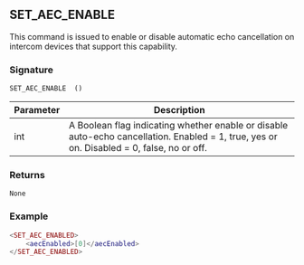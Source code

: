 ## SET\_AEC\_ENABLE

This command is issued to enable or disable automatic echo cancellation on intercom devices that support this capability.


### Signature

`SET_AEC_ENABLE  ()`


| Parameter | Description |
| --- | --- |
| int | A Boolean flag indicating whether enable or disable auto-echo cancellation.  Enabled = 1, true, yes or on.  Disabled = 0, false, no or off. |


### Returns

`None`


### Example

```lua
<SET_AEC_ENABLED>
    <aecEnabled>[0]</aecEnabled>
</SET_AEC_ENABLED>
```

